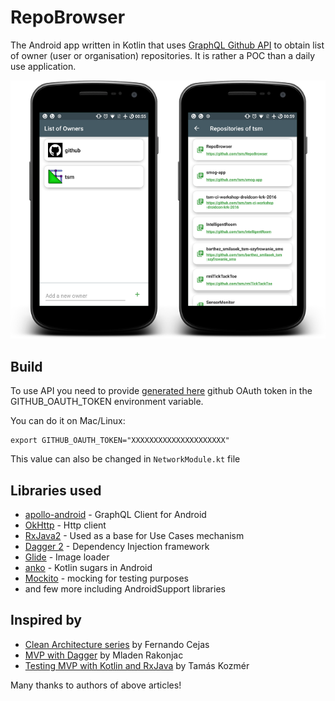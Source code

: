 # RepoBrowser
The Android app written in Kotlin that uses [GraphQL Github API](https://developer.github.com/v4/) to obtain list of owner (user or organisation) repositories. It is rather a POC than a daily use application.

![Screenshots](/img/repobrowser_screens.png?raw=true "RepoBrowser screenshots")


## Build

To use API you need to provide [generated here](https://github.com/settings/tokens/) github OAuth token in the GITHUB_OAUTH_TOKEN environment variable.

You can do it on Mac/Linux:
```
export GITHUB_OAUTH_TOKEN="XXXXXXXXXXXXXXXXXXXXX"

```

This value can also be changed in `NetworkModule.kt` file

## Libraries used

* [apollo-android](https://github.com/apollographql/apollo-android) - GraphQL Client for Android
* [OkHttp](https://github.com/square/okhttp) - Http client
* [RxJava2](https://github.com/ReactiveX/RxJava) - Used as a base for Use Cases mechanism
* [Dagger 2](https://github.com/google/dagger) - Dependency Injection framework
* [Glide](https://github.com/bumptech/glide) - Image loader
* [anko](https://github.com/Kotlin/anko) - Kotlin sugars in Android
* [Mockito](https://site.mockito.org/) - mocking for testing purposes
* and few more including AndroidSupport libraries

## Inspired by

* [Clean Architecture series](https://fernandocejas.com/2018/05/07/architecting-android-reloaded/) by Fernando Cejas
* [MVP with Dagger](https://proandroiddev.com/mvp-with-dagger-2-11-847d52c27c5a) by Mladen Rakonjac
* [Testing MVP with Kotlin and RxJava](https://android.jlelse.eu/complete-example-of-testing-mvp-architecture-with-kotlin-and-rxjava-part-3-df4cf3838581_) by Tamás Kozmér

Many thanks to authors of above articles!



